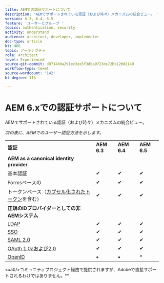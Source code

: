 ```yaml
---
title: AEMでの認証サポートについて
description: 'AEMでサポートされている認証（および時々）メカニズムの統合ビュー。 '
version: 6.3, 6.4, 6.5
feature: 'ユーザーとグループ '
topics: authentication, security
activity: understand
audience: architect, developer, implementer
doc-type: article
kt: 406
topic: アーキテクチャ
role: Architect
level: Experienced
source-git-commit: d9714b9a291ec3ee5f3dba9723de72bb120d2149
workflow-type: tm+mt
source-wordcount: '142'
ht-degree: 11%

---
```



# AEM 6.xでの認証サポートについて

AEMでサポートされている認証（および時々）メカニズムの統合ビュー。

*次の表に、AEMでのユーザー認証方法を示します。*

<table>
    <tbody>
        <tr>
            <td><strong>認証</strong></td>
            <td><strong>AEM 6.3</strong></td>
            <td><strong>AEM 6.4</strong></td>
            <td><strong>AEM 6.5</strong></td>
        </tr>
        <tr>
            <td><strong>AEM as a canonical identity provider</strong></td>
            <td></td>
            <td></td>
            <td></td>
        </tr>
        <tr>
            <td>基本認証</td>
            <td>✔</td>
            <td>✔</td>
            <td>✔</td>
        </tr>
        <tr>
            <td>Formsベースの</td>
            <td>✔</td>
            <td>✔</td>
            <td>✔</td>
        </tr>
        <tr>
            <td>トークンベース（<a href="https://docs.adobe.com/content/help/en/experience-manager-65/administering/security/encapsulated-token.html" target="_blank">カプセル化されたトークン</a>を含む）</td>
            <td>✔</td>
            <td>✔</td>
            <td>✔</td>
        </tr>
        <tr>
            <td><strong>正規のIDプロバイダーとしての非AEMシステム</strong></td>
            <td></td>
            <td></td>
            <td></td>
            <tr>
                <td><a href="https://docs.adobe.com/content/help/en/experience-manager-65/administering/security/ldap-config.html" target="_blank">LDAP</a></td>
                <td>✔</td>
                <td>✔</td>
                <td>✔</td>
            </tr>
            <tr>
                <td><a href="https://docs.adobe.com/content/help/en/experience-manager-65/deploying/configuring/single-sign-on.html" target="_blank">SSO</a></td>
                <td>✔</td>
                <td>✔</td>
                <td>✔</td>
            </tr>
            <tr>
                <td><a href="https://docs.adobe.com/content/help/en/experience-manager-65/administering/security/saml-2-0-authenticationhandler.html" target="_blank">SAML 2.0</a></td>
                <td>✔</td>
                <td>✔</td>
                <td>✔</td>
            </tr>
            <tr>
                <td><a href="https://helpx.adobe.com/jp/experience-manager/kt/eseminars/gems/aem-oauth-server-functionality-in-aem.html" target="_blank">OAuth 1.0aおよび2.0</a></td>
                <td>✔</td>
                <td>✔</td>
                <td>✔</td>
            </tr>
            <tr>
                <td><a href="https://sling.apache.org/documentation/the-sling-engine/authentication/authentication-authenticationhandler/openid-authenticationhandler.html" target="_blank">OpenID</a></td>
                <td>⁕</td>
                <td>⁕</td>
                <td>*</td>
            </tr>
    </tbody>
</table>

&lt;⁕a0/>コミュニティプロジェクト経由で提供されますが、Adobeで直接サポートされるわけではありません。**
